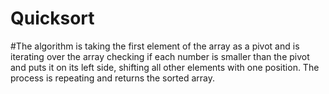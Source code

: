 # Quicksort

#The algorithm is taking the first element of the array as a pivot and is iterating over the array checking if each number is smaller than the pivot and puts it on its left side, shifting all other elements with one position. The process is repeating and returns the sorted array.
